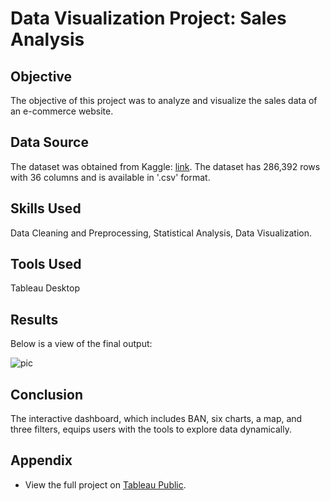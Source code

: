 # Data Visualization Project: Sales Analysis
## Objective
The objective of this project was to analyze and visualize the sales data of an e-commerce website.
## Data Source
The dataset was obtained from Kaggle: [link](https://www.kaggle.com/datasets/nhiyen/sales-data-fy-2020-2021). The dataset has 286,392 rows with 36 columns and is available in '.csv' format.
## Skills Used
Data Cleaning and Preprocessing, Statistical Analysis, Data Visualization.
## Tools Used
Tableau Desktop
## Results
Below is a view of the final output:

![pic](https://github.com/oarisur/tableau-projects/assets/72446927/a0f051e2-e13f-4015-ab8c-aefd505db997)

## Conclusion
The interactive dashboard, which includes BAN, six charts, a map, and three filters, equips users with the tools to explore data dynamically.
## Appendix
- View the full project on [Tableau Public](https://public.tableau.com/app/profile/oarisur.rahman/viz/SalesAnalysis_17127823492490/SalesDashboard#1).

